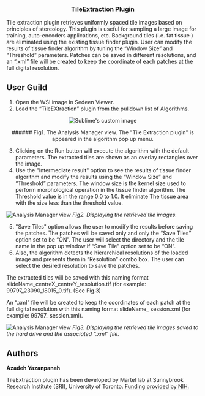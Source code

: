 <p align="center">

  <h3 align="center">TileExtraction Plugin</h3>
</p>

Tile extraction plugin retrieves uniformly spaced tile images based on principles of stereology. This plugin is useful for sampling a large image for training, auto-encoders applications, etc.
Background tiles (i.e. fat tissue ) are eliminated using the existing tissue finder plugin.
User can modify the results of tissue finder algorithm by tuning the “Window Size” and “Threshold” parameters.
Patches can be saved in different resolutions, and an “.xml” file will be created to keep the coordinate of each patches at the full digital resolution.

## User Guild
1.	Open the WSI image in Sedeen Viewer. 
2.	Load the “TileEXtraction” plugin from the pulldown list of Algorithms.

<p align="center">
  <img src="https://github.com/sedeen-piip-plugins/TileExtraction_Plugin/blob/master/Images/TileExtraction_1.png" alt="Sublime's custom image"/>
</p>
<p align="center">
  ###### Fig1. The Analysis Manager view. The "Tile Extraction plugin" is appeared in the algorithm pop up menu.
</p>

3.  Clicking on the Run button will execute the algorithm with the default parameters. The extracted tiles are shown as an overlay rectangles over the image.
4.  Use the "Intermediate result" option to see the results of tissue finder algorithm and modify the results using the “Window Size” and “Threshold” parameters. The window size is the kernel size used to perform morphological operation in the tissue finder algorithm. The Threshold value is in the range 0.0 to 1.0. It eliminate The tissue area with the size less than the threshold value.

![Analysis Manager view](https://github.com/sedeen-piip-plugins/TileExtraction_Plugin/blob/master/Images/TileExtraction_2.png)
*Fig2. Displaying the retrieved tile images.*

5.  "Save Tiles" option allows the user to modify the results before saving the patches. The patches will be saved only and only the “Save Tiles” option set to be “ON”. The user will select the directory and the tile name in the pop up window if “Save Tile” option set to be “ON”.
6.  Also, the algorithm detects the hierarchical resolutions of the loaded image and presents them in “Resolution” combo box. The user can select the desired resolution to save the patches.

The extracted tiles will be saved with this naming format slideName_centreX_centreY_resolution.tif (for example: 99797_23090_18015_0.tif). (See Fig.3)

An “.xml” file will be created to keep the coordinates of each patch at the full digital resolution with this naming format slideName_ session.xml (for example: 99797_ session.xml).

![Analysis Manager view](https://github.com/sedeen-piip-plugins/TileExtraction_Plugin/blob/master/Images/TileExtraction_3.png)
*Fig3. Displaying the retrieved tile images saved to the hard drive and the associated “.xml” file.*


## Authors
**Azadeh Yazanpanah**

TileExtraction plugin has been developed by Martel lab at Sunnybrook Research Institute (SRI), University of Toronto.
[Funding provided by NIH.](https://itcr.nci.nih.gov/funded-project/pathology-image-informatics-platform-visualization-analysis-and-management)
